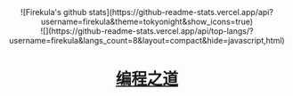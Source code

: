 
 <center>![Firekula's github stats](https://github-readme-stats.vercel.app/api?username=firekula&theme=tokyonight&show_icons=true)  
 <center>![](https://github-readme-stats.vercel.app/api/top-langs/?username=firekula&langs_count=8&layout=compact&hide=javascript,html)

# <center>[**编程之道**](https://github.com/yikeke/tao-of-programming)